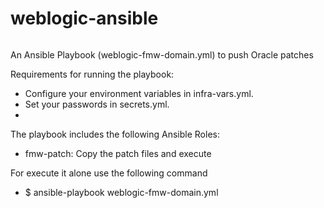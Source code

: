 # weblogic-ansible
<!-- Piwik Image Tracker -->
<noscript>
<img src="http://www.link.net.gr/piwik/piwik.php?idsite=1&rec=1" style="border:0" alt="" />
</noscript>
<!-- End Piwik -->

An Ansible Playbook (weblogic-fmw-domain.yml) to push Oracle patches

Requirements for running the playbook:
- Configure your environment variables in infra-vars.yml.
- Set your passwords in secrets.yml.
-
The playbook includes the following Ansible Roles:
- fmw-patch: Copy the patch files and execute

<!--For test the playbook you can download Vagrant and Virtual Box and then run:
- $ vagrant plugin install vagrant-hostmanager
- $ vagrant up

vagrant will provision vm with ansible playbook automatically

When the playbook finishes execution you can connect to weblogic server using wls12c1.private:7001/console.-->

For execute it alone use the following command
- $ ansible-playbook weblogic-fmw-domain.yml
